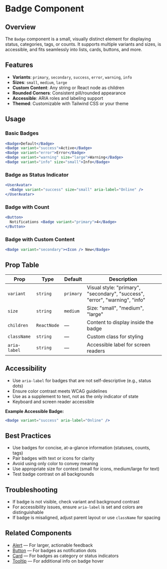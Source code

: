 # Badge Component

## Overview

The `Badge` component is a small, visually distinct element for displaying status, categories, tags, or counts. It supports multiple variants and sizes, is accessible, and fits seamlessly into lists, cards, buttons, and more.

## Features
- **Variants**: `primary`, `secondary`, `success`, `error`, `warning`, `info`
- **Sizes**: `small`, `medium`, `large`
- **Custom Content**: Any string or React node as children
- **Rounded Corners**: Consistent pill/rounded appearance
- **Accessible**: ARIA roles and labeling support
- **Themed**: Customizable with Tailwind CSS or your theme

## Usage

### Basic Badges
```jsx
<Badge>Default</Badge>
<Badge variant="success">Active</Badge>
<Badge variant="error">Error</Badge>
<Badge variant="warning" size="large">Warning</Badge>
<Badge variant="info" size="small">Info</Badge>
```

### Badge as Status Indicator
```jsx
<UserAvatar>
  <Badge variant="success" size="small" aria-label="Online" />
</UserAvatar>
```

### Badge with Count
```jsx
<Button>
  Notifications <Badge variant="primary">4</Badge>
</Button>
```

### Badge with Custom Content
```jsx
<Badge variant="secondary"><Icon /> New</Badge>
```

## Prop Table
| Prop       | Type        | Default   | Description                                                        |
|------------|-------------|-----------|--------------------------------------------------------------------|
| `variant`  | `string`    | `primary` | Visual style: "primary", "secondary", "success", "error", "warning", "info" |
| `size`     | `string`    | `medium`  | Size: "small", "medium", "large"                                  |
| `children` | `ReactNode` | —         | Content to display inside the badge                                |
| `className`| `string`    | —         | Custom class for styling                                           |
| `aria-label`| `string`   | —         | Accessible label for screen readers                                |

## Accessibility
- Use `aria-label` for badges that are not self-descriptive (e.g., status dots)
- Ensure color contrast meets WCAG guidelines
- Use as a supplement to text, not as the only indicator of state
- Keyboard and screen reader accessible

**Example Accessible Badge:**
```jsx
<Badge variant="success" aria-label="Online" />
```

## Best Practices
- Use badges for concise, at-a-glance information (statuses, counts, tags)
- Pair badges with text or icons for clarity
- Avoid using only color to convey meaning
- Use appropriate size for context (small for icons, medium/large for text)
- Test badge contrast on all backgrounds

## Troubleshooting
- If badge is not visible, check variant and background contrast
- For accessibility issues, ensure `aria-label` is set and colors are distinguishable
- If badge is misaligned, adjust parent layout or use `className` for spacing

## Related Components
- [Alert](./alert.md) — For larger, actionable feedback
- [Button](./button.md) — For badges as notification dots
- [Card](./card.md) — For badges as category or status indicators
- [Tooltip](./tooltip.md) — For additional info on badge hover